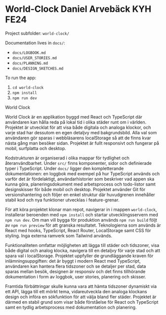# World-Clock Daniel Arvebäck KYH FE24

Project subfolder: `world-clock/`

Documentation lives in `docs/`:
- `docs/LOGBOOK.md`
- `docs/USER_STORIES.md`
- `docs/PLANNING.md`
- `docs/DESIGN_SKETCHES.md`

To run the app:
1. `cd world-clock`
2. `npm install`
3. `npm run dev`

World Clock

World Clock är en applikation byggd med React och TypeScript där användaren kan hålla reda på lokal tid i olika städer runt om i världen. Projektet är utvecklat för att visa både digitala och analoga klockor, och varje stad har dessutom en egen detaljvy med bakgrundsbild. Alla val som användaren gör sparas i webbläsarens localStorage så att de finns kvar nästa gång man besöker sidan. Projektet är fullt responsivt och fungerar på mobil, surfplatta och desktop.

Kodstrukturen är organiserad i olika mappar för tydlighet och återanvändbarhet. Under `src/` finns komponenter, sidor och definierade typer i TypeScript. Under `docs/` ligger den kompletterande dokumentationen: en loggbok med exempel på hur TypeScript används och varför det är fördelaktigt, användarhistorier som beskriver vad appen ska kunna göra, planeringsdokument med arbetsprocess och todo-listor samt designskisser för både mobil och desktop. Projektet använder Git för versionshantering och följer en enkel struktur där huvudgrenen innehåller stabil kod och nya funktioner utvecklas i feature-grenar.

För att köra projektet klonar man repot, navigerar in i mappen `world-clock`, installerar beroenden med `npm install` och startar utvecklingsservern med `npm run dev`. Om man vill bygga för produktion används `npm run build` följt av `npm run preview` för att granska resultatet. Teknologierna som används är React med hooks, TypeScript, React Router, LocalStorage samt CSS för styling. Inga externa ramverk som Tailwind används.

Funktionaliteten omfattar möjligheten att lägga till städer och tidszoner, visa både digital och analog klocka, navigera till en detaljvy för varje stad och att spara val i localStorage. Projektet uppfyller de grundläggande kraven för inlämningsuppgiften: det är byggt i modern React med TypeScript, användaren kan hantera flera tidszoner och se detaljer per stad, data sparas mellan besök, designen är responsiv och det finns tillhörande dokumentation i form av loggbok, user stories, planering och skisser.  

Framtida förbättringar skulle kunna vara att hämta tidszoner dynamiskt via ett API, lägga till ett mörkt tema, vidareutveckla den analoga klockans design och införa en sökfunktion för att välja bland fler städer. Projektet är därmed en stabil grund som visar både förståelse för React och TypeScript samt en tydlig arbetsprocess med dokumentation och planering.
